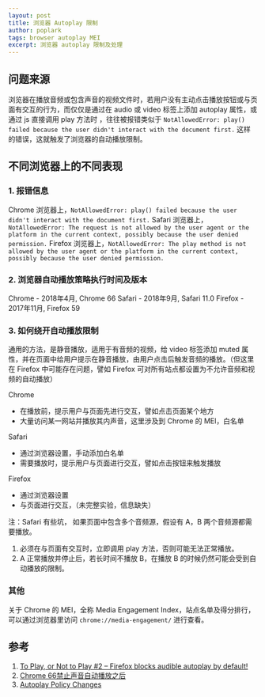 ```yaml
---
layout: post
title: 浏览器 Autoplay 限制
author: poplark
tags: browser autoplay MEI
excerpt: 浏览器 autoplay 限制及处理
---
```


## 问题来源

浏览器在播放音频或包含声音的视频文件时，若用户没有主动点击播放按钮或与页面有交互的行为，而仅仅是通过在 audio 或 video 标签上添加 autoplay 属性，或通过 js 直接调用 play 方法时 ，往往被报错类似于 `NotAllowedError: play() failed because the user didn't interact with the document first.` 这样的错误，这就触发了浏览器的自动播放限制。

## 不同浏览器上的不同表现

### 1. 报错信息

Chrome 浏览器上，`NotAllowedError: play() failed because the user didn't interact with the document first.`
Safari 浏览器上，`NotAllowedError: The request is not allowed by the user agent or the platform in the current context, possibly because the user denied permission.`
Firefox 浏览器上，`NotAllowedError: The play method is not allowed by the user agent or the platform in the current context, possibly because the user denied permission.`


### 2. 浏览器自动播放策略执行时间及版本

Chrome - 2018年4月, Chrome 66
Safari - 2018年9月, Safari 11.0
Firefox - 2017年11月, Firefox 59

### 3. 如何绕开自动播放限制

通用的方法，是静音播放，适用于有音频的视频，给 video 标签添加 muted 属性，并在页面中给用户提示在静音播放，由用户点击后触发音频的播放。（但这里在 Firefox 中可能存在问题，譬如 Firefox 可对所有站点都设置为不允许音频和视频的自动播放）

Chrome
  - 在播放前，提示用户与页面先进行交互，譬如点击页面某个地方
  - 大量访问某一网站并播放其内声音，这里涉及到 Chrome 的 MEI，白名单

Safari
  - 通过浏览器设置，手动添加白名单
  - 需要播放时，提示用户与页面进行交互，譬如点击按钮来触发播放

Firefox
  - 通过浏览器设置
  - 与页面进行交互，（未完整实验，信息缺失）

注：Safari 有些坑， 如果页面中包含多个音频源，假设有 A，B 两个音频源都需要播放。
1. 必须在与页面有交互时，立即调用 play 方法，否则可能无法正常播放。
2. A 正常播放并停止后，若长时间不播放 B，在播放 B 的时候仍然可能会受到自动播放的限制。

### 其他

关于 Chrome 的 MEI，全称 Media Engagement Index，站点名单及得分排行，可以通过浏览器里访问 `chrome://media-engagement/` 进行查看。

## 参考
1. [To Play, or Not to Play #2 – Firefox blocks audible autoplay by default!](https://bitmovin.com/firefox-blocks-audible-autoplay/)
2. [Chrome 66禁止声音自动播放之后](https://zhuanlan.zhihu.com/p/36780659)
3. [Autoplay Policy Changes](https://developers.google.com/web/updates/2017/09/autoplay-policy-changes)
